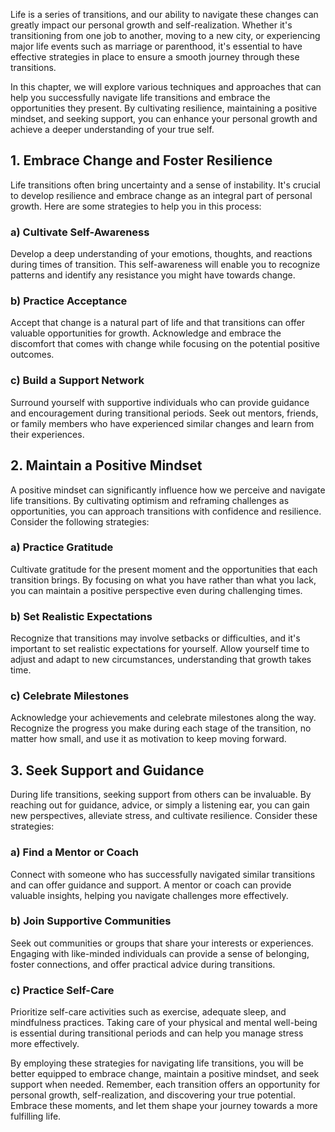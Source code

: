 
Life is a series of transitions, and our ability to navigate these changes can greatly impact our personal growth and self-realization. Whether it's transitioning from one job to another, moving to a new city, or experiencing major life events such as marriage or parenthood, it's essential to have effective strategies in place to ensure a smooth journey through these transitions.

In this chapter, we will explore various techniques and approaches that can help you successfully navigate life transitions and embrace the opportunities they present. By cultivating resilience, maintaining a positive mindset, and seeking support, you can enhance your personal growth and achieve a deeper understanding of your true self.

1\. Embrace Change and Foster Resilience
---------------------------------------

Life transitions often bring uncertainty and a sense of instability. It's crucial to develop resilience and embrace change as an integral part of personal growth. Here are some strategies to help you in this process:

### a) Cultivate Self-Awareness

Develop a deep understanding of your emotions, thoughts, and reactions during times of transition. This self-awareness will enable you to recognize patterns and identify any resistance you might have towards change.

### b) Practice Acceptance

Accept that change is a natural part of life and that transitions can offer valuable opportunities for growth. Acknowledge and embrace the discomfort that comes with change while focusing on the potential positive outcomes.

### c) Build a Support Network

Surround yourself with supportive individuals who can provide guidance and encouragement during transitional periods. Seek out mentors, friends, or family members who have experienced similar changes and learn from their experiences.

2\. Maintain a Positive Mindset
------------------------------

A positive mindset can significantly influence how we perceive and navigate life transitions. By cultivating optimism and reframing challenges as opportunities, you can approach transitions with confidence and resilience. Consider the following strategies:

### a) Practice Gratitude

Cultivate gratitude for the present moment and the opportunities that each transition brings. By focusing on what you have rather than what you lack, you can maintain a positive perspective even during challenging times.

### b) Set Realistic Expectations

Recognize that transitions may involve setbacks or difficulties, and it's important to set realistic expectations for yourself. Allow yourself time to adjust and adapt to new circumstances, understanding that growth takes time.

### c) Celebrate Milestones

Acknowledge your achievements and celebrate milestones along the way. Recognize the progress you make during each stage of the transition, no matter how small, and use it as motivation to keep moving forward.

3\. Seek Support and Guidance
----------------------------

During life transitions, seeking support from others can be invaluable. By reaching out for guidance, advice, or simply a listening ear, you can gain new perspectives, alleviate stress, and cultivate resilience. Consider these strategies:

### a) Find a Mentor or Coach

Connect with someone who has successfully navigated similar transitions and can offer guidance and support. A mentor or coach can provide valuable insights, helping you navigate challenges more effectively.

### b) Join Supportive Communities

Seek out communities or groups that share your interests or experiences. Engaging with like-minded individuals can provide a sense of belonging, foster connections, and offer practical advice during transitions.

### c) Practice Self-Care

Prioritize self-care activities such as exercise, adequate sleep, and mindfulness practices. Taking care of your physical and mental well-being is essential during transitional periods and can help you manage stress more effectively.

By employing these strategies for navigating life transitions, you will be better equipped to embrace change, maintain a positive mindset, and seek support when needed. Remember, each transition offers an opportunity for personal growth, self-realization, and discovering your true potential. Embrace these moments, and let them shape your journey towards a more fulfilling life.
